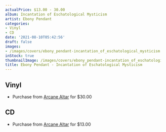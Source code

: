 ```yaml
---
actualPrice: $13.00 - 30.00
album: Incantation of Eschatological Mysticism
artist: Ebony Pendant
categories:
- Vinyl
- CD
date: '2021-08-10T05:42:56'
draft: false
images:
- /images/covers/ebony_pendant-incantation_of_eschatological_mysticism.jpg
inStock: true
thumbnailImage: /images/covers/ebony_pendant-incantation_of_eschatological_mysticism-thumb.jpg
title: Ebony Pendant - Incantation of Eschatological Mysticism
---
```


## Vinyl
* Purchase from [Arcane Altar](https://arcanealtar.bigcartel.com/product/ebony-pendant-incantation-of-eschatological-mysticism-12-lp) for $30.00
## CD
* Purchase from [Arcane Altar](https://arcanealtar.bigcartel.com/product/ebony-pendant-incantation-of-eschatological-mysticism-cd) for $13.00
